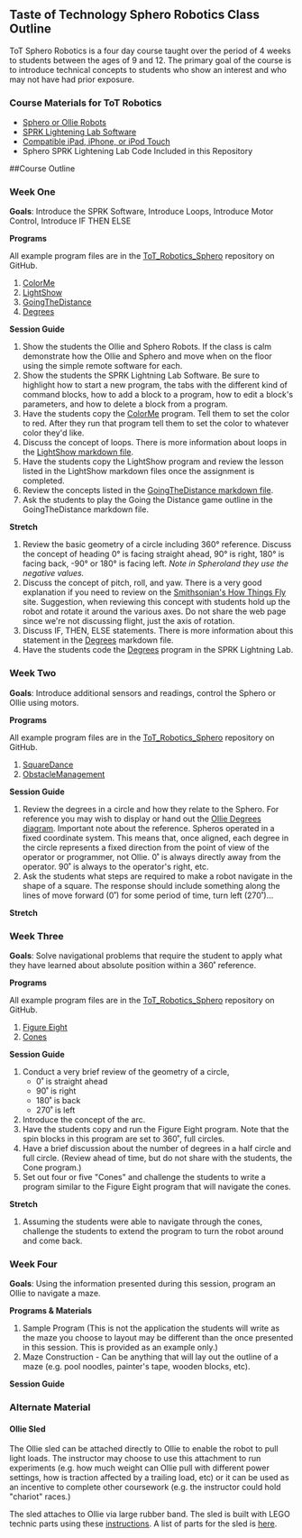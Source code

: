 ## Taste of Technology Sphero Robotics Class Outline

ToT Sphero Robotics is a four day course taught over the period of 4 weeks to students between the ages of 9 and 12. The primary goal of the course is to introduce technical concepts to students who show an interest and who may not have had prior exposure.

### Course Materials for ToT Robotics

*	[Sphero or Ollie Robots](http://store.sphero.com)
* [SPRK Lightening Lab Software](http://www.sphero.com/education)
*	[Compatible iPad, iPhone, or iPod Touch](https://sphero.zendesk.com/hc/en-us/articles/204211154)
*	Sphero SPRK Lightening Lab Code Included in this Repository

##Course Outline

### Week One
**Goals**: Introduce the SPRK Software, Introduce Loops, Introduce Motor Control, Introduce IF THEN ELSE

**Programs**

All example program files are in the [ToT_Robotics_Sphero](https://github.com/DaveKT/ToT-Robotics-Sphero/tree/master/docs/Examples) repository on GitHub.

1.	[ColorMe](docs/Examples/ColorMe.md)
2.	[LightShow](docs/Examples/LightShow.md)
3.	[GoingTheDistance](docs/Examples/GoingTheDistance.md)
4.	[Degrees](docs/Examples/Degrees.md)

**Session Guide**

1.	Show the students the Ollie and Sphero Robots. If the class is calm demonstrate how the Ollie and Sphero and move when on the floor using the simple remote software for each.
2.	Show the students the SPRK Lightning Lab Software. Be sure to highlight how to start a new program, the tabs with the different kind of command blocks, how to add a block to a program, how to edit a block's parameters, and how to delete a block from a program.
3.	Have the students copy the [ColorMe](docs/Examples/ColorMe.md) program. Tell them to set the color to red. After they run that program tell them to set the color to whatever color they'd like.
4.	Discuss the concept of loops. There is more information about loops in the [LightShow markdown file](docs/Examples/LightShow.md).
5.	Have the students copy the LightShow program and review the lesson listed in the LightShow markdown files once the assignment is completed.
6.	Review the concepts listed in the [GoingTheDistance markdown file](docs/Examples/GoingTheDistance.md).
7.	Ask the students to play the Going the Distance game outline in the GoingTheDistance markdown file.

**Stretch**

1.	Review the basic geometry of a circle including 360° reference. Discuss the concept of heading 0° is facing straight ahead, 90° is right, 180° is facing back, -90° or 180° is facing left. *Note in Spheroland they use the negative values.*
2.	Discuss the concept of pitch, roll, and yaw. There is a very good explanation if you need to review on the [Smithsonian's How Things Fly](http://howthingsfly.si.edu/flight-dynamics/roll-pitch-and-yaw) site. Suggestion, when reviewing this concept with students hold up the robot and rotate it around the various axes. Do not share the web page since we're not discussing flight, just the axis of rotation.
3.	Discuss IF, THEN, ELSE statements. There is more information about this statement in the [Degrees](docs/Examples/Degrees.md) markdown file.
4.	Have the students code the [Degrees](docs/Examples/Degrees.PNG) program in the SPRK Lightning Lab.

### Week Two
**Goals**: Introduce additional sensors and readings, control the Sphero or Ollie using motors.

**Programs**

All example program files are in the [ToT_Robotics_Sphero](https://github.com/DaveKT/ToT-Robotics-Sphero/tree/master/docs/Examples) repository on GitHub.

1.	[SquareDance](docs/Examples/SquareDance.md)
2.	[ObstacleManagement](docs/Examples/ObstacleManagement.md)

**Session Guide**

1. Review the degrees in a circle and how they relate to the Sphero. For reference you may wish to display or hand out the [Ollie Degrees diagram](https://github.com/DaveKT/ToT-Robotics-Sphero/raw/master/docs/Resources/Ollie%20Degrees.png). Important note about the reference. Spheros operated in a fixed coordinate system. This means that, once aligned, each degree in the circle represents a fixed direction from the point of view of the operator or programmer, not Ollie. 0˚ is always directly away from the operator. 90˚ is always to the operator's right, etc.
2. Ask the students what steps are required to make a robot navigate in the shape of a square. The response should include something along the lines of move forward (0˚) for some period of time, turn left (270˚)…

**Stretch**

### Week Three
**Goals**: Solve navigational problems that require the student to apply what they have learned about absolute position within a 360˚ reference.

**Programs**

All example program files are in the [ToT_Robotics_Sphero](https://github.com/DaveKT/ToT-Robotics-Sphero/tree/master/docs/Examples) repository on GitHub.

1.	[Figure Eight](docs/Examples/FigureEight.md)
2.	[Cones](docs/Examples/Cones.md)

**Session Guide**

1.	Conduct a very brief review of the geometry of a circle,
    * 0˚ is straight ahead
    * 90˚ is right
    * 180˚ is back
    * 270˚ is left
2.	Introduce the concept of the arc.
3. Have the students copy and run the Figure Eight program. Note that the spin blocks in this program are set to 360˚, full circles.
4. Have a brief discussion about the number of degrees in a half circle and full circle. (Review ahead of time, but do not share with the students, the Cone program.)
5.	Set out four or five "Cones" and challenge the students to write a program similar to the Figure Eight program that will navigate the cones.

**Stretch**

1.	Assuming the students were able to navigate through the cones, challenge the students to extend the program to turn the robot around and come back.

### Week Four
**Goals**: Using the information presented during this session, program an Ollie to navigate a maze.

**Programs & Materials**

1.	Sample Program (This is not the application the students will write as the maze you choose to layout may be different than the once presented in this session. This is provided as an example only.)
2.	Maze Construction - Can be anything that will lay out the outline of a maze (e.g. pool noodles, painter's tape, wooden blocks, etc).

**Session Guide**

### Alternate Material

#### Ollie Sled
The Ollie sled can be attached directly to Ollie to enable the robot to pull light loads. The instructor may choose to use this attachment to run experiments (e.g. how much weight can Ollie pull with different power settings, how is traction affected by a trailing load, etc) or it can be used as an incentive to complete other coursework (e.g. the instructor could hold "chariot" races.)

The sled attaches to Ollie via large rubber band. The sled is built with LEGO technic parts using these [instructions](docs/Resources/OllieSled.pdf). A list of parts for the sled is [here](docs/Resources/OllieSled.xlsx).
